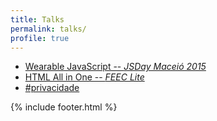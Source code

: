 ```yaml
---
title: Talks
permalink: talks/
profile: true
---
```


  - [Wearable JavaScript -- *JSDay Maceió 2015*](http://bit.ly/jsdaywearable)
  - [HTML All in One -- *FEEC Lite*](http://brunolima.io/talks/html-five/html-all-in-one-feec.pdf)
  - [#privacidade](http://brunolima.io/talk-moz-privacy/)

{% include footer.html %}
